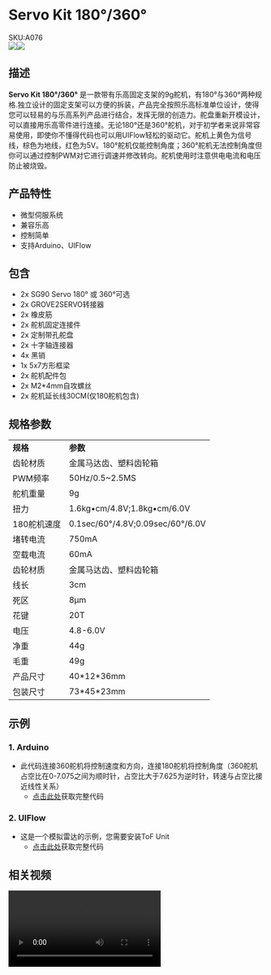# Servo Kit 180°/360°

<div class="badge badge-pill badge-primary product_sku_tag">SKU:A076</div>

<div class="product_pic"><img src="assets/img/product_pics/accessory/servo_kit/servo_kit_180.webp"><img src="assets/img/product_pics/accessory/servo_kit/servo_kit_360.webp"></div>

## 描述

**Servo Kit 180°/360°** 是一款带有乐高固定支架的9g舵机，有180°与360°两种规格.独立设计的固定支架可以方便的拆装，产品完全按照乐高标准单位设计，使得您可以轻易的与乐高系列产品进行结合，发挥无限的创造力。舵盘重新开模设计，可以直接用乐高零件进行连接。无论180°还是360°舵机，对于初学者来说非常容易使用，即使你不懂得代码也可以用UIFlow轻松的驱动它。舵机上黄色为信号线，棕色为地线，红色为5V。180°舵机仅能控制角度；360°舵机无法控制角度但你可以通过控制PWM对它进行调速并修改转向。舵机使用时注意供电电流和电压防止被烧毁。

## 产品特性

- 微型伺服系统
- 兼容乐高
- 控制简单
- 支持Arduino、UIFlow

## 包含

- 2x SG90 Servo 180° 或 360°可选
- 2x GROVE2SERVO转接器
- 2x 橡皮筋
- 2x 舵机固定连接件
- 2x 定制带孔舵盘
- 2x 十字轴连接器
- 4x 黑销
- 1x 5x7方形框梁
- 2x 舵机配件包
- 2x M2*4mm自攻螺丝
- 2x 舵机延长线30CM(仅180舵机包含)

## 规格参数

<table>
   <tr style="font-weight:bold">
      <td>规格</td>
      <td>参数</td>
   </tr>
   <tr>
      <td>齿轮材质</td>
      <td>金属马达齿、塑料齿轮箱</td>
   </tr>
   <tr>
      <td>PWM频率</td>
      <td>50Hz/0.5~2.5MS</td>
   </tr>
   <tr>
      <td>舵机重量</td>
      <td>9g</td>
   </tr>
   <tr>
      <td>扭力</td>
      <td>1.6kg•cm/4.8V;1.8kg•cm/6.0V</td>
   </tr>
   <tr>
      <td>180舵机速度</td>
      <td>0.1sec/60°/4.8V;0.09sec/60°/6.0V</td>
   </tr>
   <tr>
      <td>堵转电流</td>
      <td>750mA</td>
   </tr>
   <tr>
      <td>空载电流</td>
      <td>60mA</td>
   </tr>
   <tr>
      <td>齿轮材质</td>
      <td>金属马达齿、塑料齿轮箱</td>
   </tr>
   <tr>
      <td>线长</td>
      <td>3cm</td>
   </tr>
   <tr>
      <td>死区</td>
      <td>8μm</td>
   </tr>
   <tr>
      <td>花键</td>
      <td>20T</td>
   </tr>
   <tr>
      <td>电压</td>
      <td>4.8-6.0V</td>
   </tr>
   <tr>
      <td>净重</td>
      <td>44g</td>
   </tr>
   <tr>
      <td>毛重</td>
      <td>49g</td>
   </tr>
   <tr>
      <td>产品尺寸</td>
      <td>40*12*36mm</td>
   </tr>
   <tr>
      <td>包装尺寸</td>
      <td>73*45*23mm</td>
   </tr>
 </table>

 ## 示例

### 1. Arduino

- 此代码连接360舵机将控制速度和方向，连接180舵机将控制角度（360舵机占空比在0-7.075之间为顺时针，占空比大于7.625为逆时针，转速与占空比接近线性关系）
   - [点击此处](https://github.com/m5stack/M5-ProductExampleCodes/tree/master/Accessory/ServoKit180_360/Arduino/ServoKit180_360)获取完整代码

### 2. UIFlow

- 这是一个模拟雷达的示例，您需要安装ToF Unit
   - [点击此处](https://github.com/m5stack/M5-ProductExampleCodes/tree/master/Accessory/ServoKit180_360/UIFlow)获取完整代码

## 相关视频

<video class="video_size" controls>
    <source src="https://m5stack.oss-cn-shenzhen.aliyuncs.com/video/Product_example_video/ServoKit.mp4">
</video>

<script>

   var purchase_link = 'https://m5stack.com/collections/m5-accessory/products/SG90-servo-kit';

   anchor_search(purchase_link);
   scrollFunc();

</script>